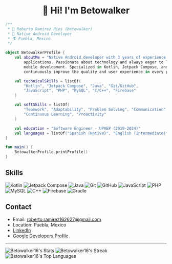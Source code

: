 <div align="center"> <h1>👋 Hi! I'm Betowalker</h1> </div> 

```kotlin
/**
 * 👤 Roberto Ramirez Rios (betowalker)
 * 📱 Native Android Developer
 * 🌎 Puebla, Mexico
 */

object BetowalkerProfile {
    val aboutMe = "Native Android developer with 3 years of experience building innovative and high-performing mobile
        applications. Passionate about technology and always eager to learn new tools, frameworks, and trends in
        mobile development. Specialized in Kotlin, Jetpack Compose, and modern architectures, I strive to
        continuously improve the quality and user experience in every project.".trimIndent()

    val technicalSkills = listOf(
        "Kotlin", "Jetpack Compose", "Java", "Git/GitHub",
        "JavaScript", "PHP", "MySQL", "C/C++", "Firebase"
    )

    val softSkills = listOf(
        "Teamwork", "Adaptability", "Problem Solving", "Communication",
        "Continuous Learning", "Proactivity"
    )

    val education = "Software Engineer - UPAEP (2019-2024)"
    val languages = listOf("Spanish (Native)", "English (Intermediate)")
}

fun main() {
    BetowalkerProfile.printProfile()
}
```
##  Skills

![Kotlin](https://img.shields.io/badge/kotlin-%237F52FF.svg?style=for-the-badge&logo=kotlin&logoColor=white) ![Jetpack Compose](https://img.shields.io/badge/Compose-jetpack?style=for-the-badge&logo=Jetpack%20compose&color=f5f5f5) ![Java](https://img.shields.io/badge/java-%23323330.svg?style=for-the-badge&logo=openjdk&logoColor=white) ![Git](https://img.shields.io/badge/git-%23F05033.svg?style=for-the-badge&logo=git&logoColor=white) ![GitHub](https://img.shields.io/badge/github-%23121011.svg?style=for-the-badge&logo=github&logoColor=white) ![JavaScript](https://img.shields.io/badge/javascript-%23323330.svg?style=for-the-badge&logo=javascript&logoColor=%23F7DF1E) ![PHP](https://img.shields.io/badge/php-%23777BB4.svg?style=for-the-badge&logo=php&logoColor=white) ![MySQL](https://img.shields.io/badge/mysql-4479A1.svg?style=for-the-badge&logo=mysql&logoColor=white) ![C++](https://img.shields.io/badge/c/c++-%2300599C.svg?style=for-the-badge&logo=c%2B%2B&logoColor=white) ![Firebase](https://img.shields.io/badge/firebase-a08021?style=for-the-badge&logo=firebase&logoColor=BA478F) ![Gradle](https://img.shields.io/badge/Gradle-02303A.svg?style=for-the-badge&logo=Gradle&logoColor=white)

## Contact

- Email: roberto.ramirez162627@gmail.com
- Location: Puebla, Mexico
- [LinkedIn](https://www.linkedin.com/in/roberto-ramirez-rios-033825238/)
- [Google Developers Profile](https://developers.google.com/profile/u/betowalker?authuser=1&hl=es-419)

---

![Betowalker16's Stats](https://github-readme-stats.vercel.app/api?username=Betowalker16&theme=radical&show_icons=true&hide_border=false&count_private=true) ![Betowalker16's Streak](https://github-readme-streak-stats.herokuapp.com/?user=Betowalker16&theme=radical&hide_border=false) ![Betowalker16's Top Languages](https://github-readme-stats.vercel.app/api/top-langs/?username=Betowalker16&theme=radical&show_icons=true&hide_border=false&layout=compact)
